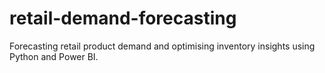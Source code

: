 # retail-demand-forecasting
Forecasting retail product demand and optimising inventory insights using Python and Power BI.
